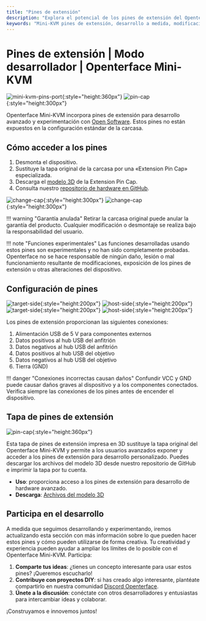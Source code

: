 ```yaml
---
title: "Pines de extensión"
description: "Explora el potencial de los pines de extensión del Openterface Mini-KVM para el desarrollo de hardware a medida y proyectos de código abierto."
keywords: "Mini-KVM pines de extensión, desarrollo a medida, modificación de hardware, KVM de código abierto"
---
```


# **Pines de extensión** | Modo desarrollador | Openterface Mini-KVM

![mini-kvm-pins-port](https://assets.openterface.com/images/product/mini-kvm-pins-port.webp){:style="height:360px"}
![pin-cap](https://assets.openterface.com/images/product/part/pin-cap.webp){:style="height:300px"}

Openterface Mini-KVM incorpora pines de extensión para desarrollo avanzado y experimentación con [Open Software](/app). Estos pines no están expuestos en la configuración estándar de la carcasa.

## Cómo acceder a los pines

1. Desmonta el dispositivo.
2. Sustituye la tapa original de la carcasa por una «Extension Pin Cap» especializada.
3. Descarga el [modelo 3D](https://github.com/TechxArtisanStudio/Openterface_Mini-KVM_Hardware/tree/main/models) de la Extension Pin Cap.
4. Consulta nuestro [repositorio de hardware en GitHub](https://github.com/TechxArtisanStudio/Openterface_Mini-KVM_Hardware).

![change-cap](https://assets.openterface.com/images/product/change-cap.svg#only-light){:style="height:300px"}
![change-cap](https://assets.openterface.com/images/product/change-cap_1.svg#only-dark){:style="height:300px"}

!!! warning "Garantía anulada"
    Retirar la carcasa original puede anular la garantía del producto. Cualquier modificación o desmontaje se realiza bajo la responsabilidad del usuario.

!!! note "Funciones experimentales"
    Las funciones desarrolladas usando estos pines son experimentales y no han sido completamente probadas. Openterface no se hace responsable de ningún daño, lesión o mal funcionamiento resultante de modificaciones, exposición de los pines de extensión u otras alteraciones del dispositivo.

## Configuración de pines

![target-side](https://assets.openterface.com/images/product/extension-pins-1.svg#only-light){:style="height:200px"}
![host-side](https://assets.openterface.com/images/product/extension-pins-2.svg#only-light){:style="height:200px"}
![target-side](https://assets.openterface.com/images/product/extension-pins-1_1.svg#only-dark){:style="height:200px"}
![host-side](https://assets.openterface.com/images/product/extension-pins-2_1.svg#only-dark){:style="height:200px"}

Los pines de extensión proporcionan las siguientes conexiones:

1. Alimentación USB de 5 V para componentes externos
2. Datos positivos al hub USB del anfitrión
3. Datos negativos al hub USB del anfitrión
4. Datos positivos al hub USB del objetivo
5. Datos negativos al hub USB del objetivo
6. Tierra (GND)

!!! danger "Conexiones incorrectas causan daños"
    Confundir VCC y GND puede causar daños graves al dispositivo y a los componentes conectados. Verifica siempre las conexiones de los pines antes de encender el dispositivo.

## Tapa de pines de extensión

![pin-cap](https://assets.openterface.com/images/product/part/pin-cap.webp){:style="height:360px"}

Esta tapa de pines de extensión impresa en 3D sustituye la tapa original del Openterface Mini-KVM y permite a los usuarios avanzados exponer y acceder a los pines de extensión para desarrollo personalizado. Puedes descargar los archivos del modelo 3D desde nuestro repositorio de GitHub e imprimir la tapa por tu cuenta.

- **Uso**: proporciona acceso a los pines de extensión para desarrollo de hardware avanzado.
- **Descarga**: [Archivos del modelo 3D](https://github.com/TechxArtisanStudio/Openterface_Mini-KVM_Hardware/tree/main/models)

## Participa en el desarrollo

A medida que seguimos desarrollando y experimentando, iremos actualizando esta sección con más información sobre lo que pueden hacer estos pines y cómo pueden utilizarse de forma creativa. Tu creatividad y experiencia pueden ayudar a ampliar los límites de lo posible con el Openterface Mini-KVM. Participa:

1. **Comparte tus ideas**: ¿tienes un concepto interesante para usar estos pines? ¡Queremos escucharlo!
2. **Contribuye con proyectos DIY**: si has creado algo interesante, plantéate compartirlo en nuestra comunidad [Discord Openterface](/discord).
3. **Únete a la discusión**: conéctate con otros desarrolladores y entusiastas para intercambiar ideas y colaborar.

¡Construyamos e innovemos juntos!
